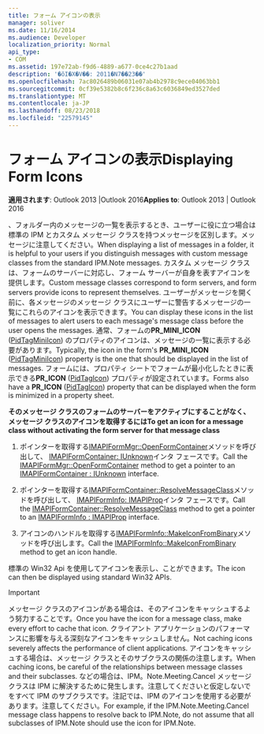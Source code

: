 ```yaml
---
title: フォーム アイコンの表示
manager: soliver
ms.date: 11/16/2014
ms.audience: Developer
localization_priority: Normal
api_type:
- COM
ms.assetid: 197e72ab-f9d6-4889-a677-0ce4c27b1aad
description: '�ŏI�X�V��: 2011�N7��23��'
ms.openlocfilehash: 7ac8026489b06031e07ab4b2978c9ece04063bb1
ms.sourcegitcommit: 0cf39e5382b8c6f236c8a63c6036849ed3527ded
ms.translationtype: MT
ms.contentlocale: ja-JP
ms.lasthandoff: 08/23/2018
ms.locfileid: "22579145"
---
```

# <a name="displaying-form-icons"></a><span data-ttu-id="b2d9a-103">フォーム アイコンの表示</span><span class="sxs-lookup"><span data-stu-id="b2d9a-103">Displaying Form Icons</span></span>

  
  
<span data-ttu-id="b2d9a-104">**適用されます**: Outlook 2013 |Outlook 2016</span><span class="sxs-lookup"><span data-stu-id="b2d9a-104">**Applies to**: Outlook 2013 | Outlook 2016</span></span> 
  
<span data-ttu-id="b2d9a-105">、フォルダー内のメッセージの一覧を表示するとき、ユーザーに役に立つ場合は標準の IPM とカスタム メッセージ クラスを持つメッセージを区別します。メッセージに注意してください。</span><span class="sxs-lookup"><span data-stu-id="b2d9a-105">When displaying a list of messages in a folder, it is helpful to your users if you distinguish messages with custom message classes from the standard IPM.Note messages.</span></span> <span data-ttu-id="b2d9a-106">カスタム メッセージ クラスは、フォームのサーバーに対応し、フォーム サーバーが自身を表すアイコンを提供します。</span><span class="sxs-lookup"><span data-stu-id="b2d9a-106">Custom message classes correspond to form servers, and form servers provide icons to represent themselves.</span></span> <span data-ttu-id="b2d9a-107">ユーザーがメッセージを開く前に、各メッセージのメッセージ クラスにユーザーに警告するメッセージの一覧にこれらのアイコンを表示できます。</span><span class="sxs-lookup"><span data-stu-id="b2d9a-107">You can display these icons in the list of messages to alert users to each message's message class before the user opens the messages.</span></span> <span data-ttu-id="b2d9a-108">通常、フォームの**PR_MINI_ICON** ([PidTagMiniIcon](pidtagminiicon-canonical-property.md)) のプロパティのアイコンは、メッセージの一覧に表示する必要があります。</span><span class="sxs-lookup"><span data-stu-id="b2d9a-108">Typically, the icon in the form's **PR_MINI_ICON** ([PidTagMiniIcon](pidtagminiicon-canonical-property.md)) property is the one that should be displayed in the list of messages.</span></span> <span data-ttu-id="b2d9a-109">フォームには、プロパティ シートでフォームが最小化したときに表示できる**PR_ICON** ([PidTagIcon](pidtagicon-canonical-property.md)) プロパティが設定されています。</span><span class="sxs-lookup"><span data-stu-id="b2d9a-109">Forms also have a **PR_ICON** ([PidTagIcon](pidtagicon-canonical-property.md)) property that can be displayed when the form is minimized in a property sheet.</span></span>
  
 <span data-ttu-id="b2d9a-110">**そのメッセージ クラスのフォームのサーバーをアクティブにすることがなく、メッセージ クラスのアイコンを取得するには**</span><span class="sxs-lookup"><span data-stu-id="b2d9a-110">**To get an icon for a message class without activating the form server for that message class**</span></span>
  
1. <span data-ttu-id="b2d9a-111">ポインターを取得する[IMAPIFormMgr::OpenFormContainer](imapiformmgr-openformcontainer.md)メソッドを呼び出して、 [IMAPIFormContainer: IUnknown](imapiformcontaineriunknown.md)インタ フェースです。</span><span class="sxs-lookup"><span data-stu-id="b2d9a-111">Call the [IMAPIFormMgr::OpenFormContainer](imapiformmgr-openformcontainer.md) method to get a pointer to an [IMAPIFormContainer : IUnknown](imapiformcontaineriunknown.md) interface.</span></span> 
    
2. <span data-ttu-id="b2d9a-112">ポインターを取得する[IMAPIFormContainer::ResolveMessageClass](imapiformcontainer-resolvemessageclass.md)メソッドを呼び出して、 [IMAPIFormInfo: IMAPIProp](imapiforminfoimapiprop.md)インタ フェースです。</span><span class="sxs-lookup"><span data-stu-id="b2d9a-112">Call the [IMAPIFormContainer::ResolveMessageClass](imapiformcontainer-resolvemessageclass.md) method to get a pointer to an [IMAPIFormInfo : IMAPIProp](imapiforminfoimapiprop.md) interface.</span></span> 
    
3. <span data-ttu-id="b2d9a-113">アイコンのハンドルを取得する[IMAPIFormInfo::MakeIconFromBinary](imapiforminfo-makeiconfrombinary.md)メソッドを呼び出します。</span><span class="sxs-lookup"><span data-stu-id="b2d9a-113">Call the [IMAPIFormInfo::MakeIconFromBinary](imapiforminfo-makeiconfrombinary.md) method to get an icon handle.</span></span> 
    
<span data-ttu-id="b2d9a-114">標準の Win32 Api を使用してアイコンを表示し、ことができます。</span><span class="sxs-lookup"><span data-stu-id="b2d9a-114">The icon can then be displayed using standard Win32 APIs.</span></span>
  
> [!IMPORTANT]
> <span data-ttu-id="b2d9a-115">メッセージ クラスのアイコンがある場合は、そのアイコンをキャッシュするよう努力することです。</span><span class="sxs-lookup"><span data-stu-id="b2d9a-115">Once you have the icon for a message class, make every effort to cache that icon.</span></span> <span data-ttu-id="b2d9a-116">クライアント アプリケーションのパフォーマンスに影響を与える深刻なアイコンをキャッシュしません。</span><span class="sxs-lookup"><span data-stu-id="b2d9a-116">Not caching icons severely affects the performance of client applications.</span></span> <span data-ttu-id="b2d9a-117">アイコンをキャッシュする場合は、メッセージ クラスとそのサブクラスの関係の注意します。</span><span class="sxs-lookup"><span data-stu-id="b2d9a-117">When caching icons, be careful of the relationships between message classes and their subclasses.</span></span> <span data-ttu-id="b2d9a-118">などの場合は、IPM。Note.Meeting.Cancel メッセージ クラスは IPM に解決するために発生します。注意してくださいと仮定しないでをすべて IPM のサブクラスです。注記では、IPM のアイコンを使用する必要があります。注意してください。</span><span class="sxs-lookup"><span data-stu-id="b2d9a-118">For example, if the IPM.Note.Meeting.Cancel message class happens to resolve back to IPM.Note, do not assume that all subclasses of IPM.Note should use the icon for IPM.Note.</span></span> 
  

